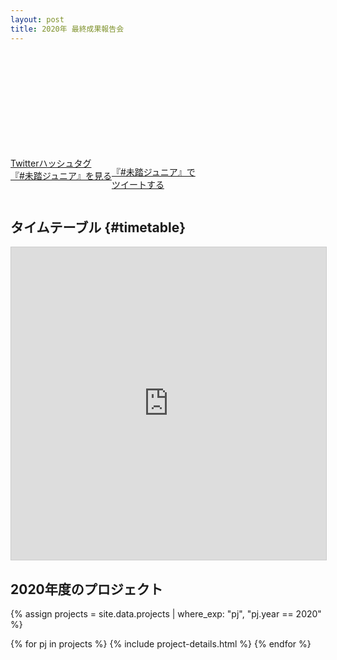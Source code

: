 ```yaml
---
layout: post
title: 2020年 最終成果報告会
---
```


<br>

<div class='youtube'>
  <iframe frameborder="0" class="lazyload" allowfullscreen="" data-src="//www.youtube.com/embed/GuanTTXfF7I?start=123"></iframe>
</div>

<!--<p>本日 9:30 - 18:00 の間、<a href='#projects'>採択プロジェクト</a>の最終成果報告会をライブ配信します。<br></p>-->
<!--<a target="_blank" rel='noopener' href="https://calendar.google.com/event?action=TEMPLATE&tmeid=M3MzNXZuaGk3Nm5sMHU4ZzJrdjFpanRvZXQgMjBxcThwbG9sN3ZnaTRtbjIwcjJhNjgzdjhAZw&tmsrc=20qq8plol7vgi4mn20r2a683v8%40group.calendar.google.com">Google カレンダーに追加</a> / <a target="_blank" rel='noopener' href="https://www.facebook.com/events/972859696564914/">Facebook イベントを見る</a>-->


<div style='display: flex; flex-wrap: wrap'>
  <a href="https://twitter.com/hashtag/%E6%9C%AA%E8%B8%8F%E3%82%B8%E3%83%A5%E3%83%8B%E3%82%A2" class="button" target="_blank" rel='noopener'>Twitterハッシュタグ<br>『#未踏ジュニア』を見る</a>

  <a href="https://twitter.com/intent/tweet?hashtags=%E6%9C%AA%E8%B8%8F%E3%82%B8%E3%83%A5%E3%83%8B%E3%82%A2&&url=https://jr.mitou.org/final&lang=jp&related=mitoujr" class="button" target="_blank" rel='noopener'>『#未踏ジュニア』で<br>ツイートする</a>
</div>

<!--<img src="/assets/img/spinner.svg" data-src="/assets/img/2020final.png" alt="2020年度最終成果報告会" width="90%" class="post-photo lazyload">-->

## タイムテーブル {#timetable}

<iframe class="airtable-embed" src="https://airtable.com/embed/shra9Q7wywdIuiOwB?backgroundColor=gray&blocks=hide" frameborder="0" onmousewheel="" width="100%" height="500" style="background: transparent; border: 1px solid #ccc;"></iframe>

<div id='projects'></div>

## 2020年度のプロジェクト

{% assign projects = site.data.projects | where_exp: "pj", "pj.year == 2020" %}
<div class="projects flex">
  {% for pj in projects %}
    {% include project-details.html %}
  {% endfor %}
</div>
